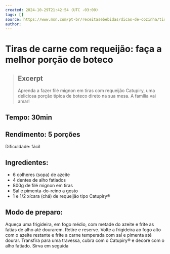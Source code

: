 ```yaml
---
created: 2024-10-29T21:42:54 (UTC -03:00)
tags: []
source: https://www.msn.com/pt-br/receitasebebidas/dicas-de-cozinha/tiras-de-carne-com-requeij%C3%A3o-fa%C3%A7a-a-melhor-por%C3%A7%C3%A3o-de-boteco/ar-AA1rUhlM?ocid=msedgntp&pc=U531&cvid=41a5e0f2fd1e4f708e094618da88dca3&ei=30
author: 
---
```


# Tiras de carne com requeijão: faça a melhor porção de boteco

> ## Excerpt
> Aprenda a fazer filé mignon em tiras com requeijão Catupiry, uma deliciosa porção típica de boteco direto na sua mesa. A família vai amar!


## Tempo: 30min

## Rendimento: 5 porções

Dificuldade: fácil

## Ingredientes:
- 6 colheres (sopa) de azeite
- 4 dentes de alho fatiados
- 800g de filé mignon em tiras
- Sal e pimenta-do-reino a gosto
- 1 e 1/2 xícara (chá) de requeijão tipo Catupiry®

## Modo de preparo:
Aqueça uma frigideira, em fogo médio, com metade do azeite e frite as fatias de alho até dourarem.
Retire e reserve.
Volte a frigideira ao fogo alto com o azeite restante e frite a carne temperada com sal e pimenta até dourar.
Transfira para uma travessa, cubra com o Catupiry® e decore com o alho fatiado.
Sirva em seguida
